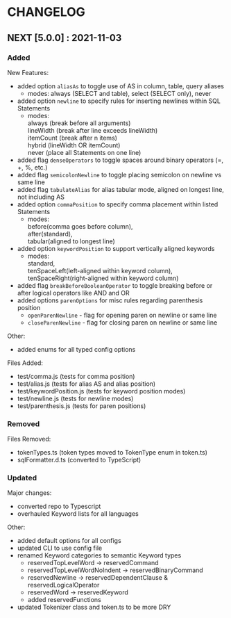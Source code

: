# CHANGELOG

## NEXT [5.0.0] : 2021-11-03

### Added

New Features:

- added option `aliasAs` to toggle use of AS in column, table, query aliases
  - modes: always (SELECT and table), select (SELECT only), never
- added option `newline` to specify rules for inserting newlines within SQL Statements
  - modes: \
    always (break before all arguments) \
    lineWidth (break after line exceeds lineWidth) \
    itemCount (break after n items) \
    hybrid (lineWidth OR itemCount) \
    never (place all Statements on one line)
- added flag `denseOperators` to toggle spaces around binary operators (=, +, %, etc.)
- added flag `semicolonNewline` to toggle placing semicolon on newline vs same line
- added flag `tabulateAlias` for alias tabular mode, aligned on longest line, not including AS
- added option `commaPosition` to specify comma placement within listed Statements
  - modes: \
    before(comma goes before column), \
    after(standard), \
    tabular(aligned to longest line)
- added option `keywordPosition` to support vertically aligned keywords
  - modes: \
    standard, \
    tenSpaceLeft(left-aligned within keyword column), \
    tenSpaceRight(right-aligned within keyword column)
- added flag `breakBeforeBooleanOperator` to toggle breaking before or after logical operators like AND and OR
- added options `parenOptions` for misc rules regarding parenthesis position
  - `openParenNewline` - flag for opening paren on newline or same line
  - `closeParenNewline` - flag for closing paren on newline or same line

Other:

- added enums for all typed config options

Files Added:

- test/comma.js (tests for comma position)
- test/alias.js (tests for alias AS and alias position)
- test/keywordPosition.js (tests for keyword position modes)
- test/newline.js (tests for newline modes)
- test/parenthesis.js (tests for paren positions)

### Removed

Files Removed:

- tokenTypes.ts (token types moved to TokenType enum in token.ts)
- sqlFormatter.d.ts (converted to TypeScript)

### Updated

Major changes:

- converted repo to Typescript
- overhauled Keyword lists for all languages

Other:

- added default options for all configs
- updated CLI to use config file
- renamed Keyword categories to semantic Keyword types
  - reservedTopLevelWord → reservedCommand
  - reservedTopLevelWordNoIndent → reservedBinaryCommand
  - reservedNewline → reservedDependentClause & reservedLogicalOperator
  - reservedWord → reservedKeyword
  - added reservedFunctions
- updated Tokenizer class and token.ts to be more DRY
